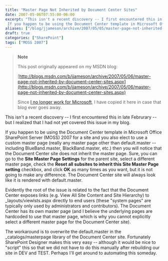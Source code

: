 ```yaml
---
title: "Master Page Not Inherited by Document Center Sites"
date: 2007-05-06T07:55:00-06:00
excerpt: "This isn't a recent discovery -- I first encountered this in late Februrary -- but I realized that I had not yet covered this issue in my blog. 
 If you happen to be using the Document Center template in Microsoft Office SharePoint Server (MOSS) 2007..."
aliases: ["/blog/jjameson/archive/2007/05/05/master-page-not-inherited-by-document-center-sites.aspx", "/blog/jjameson/archive/2007/05/06/master-page-not-inherited-by-document-center-sites.aspx"]
draft: true
categories: ["SharePoint"]
tags: ["MOSS 2007"]
---
```


> **Note**
>
> This post originally appeared on my MSDN blog:
>
> [http://blogs.msdn.com/b/jjameson/archive/2007/05/06/master-page-not-inherited-by-document-center-sites.aspx](http://blogs.msdn.com/b/jjameson/archive/2007/05/06/master-page-not-inherited-by-document-center-sites.aspx)
>
> Since
> [I no longer work for Microsoft](/blog/jjameson/2011/09/02/last-day-with-microsoft),
> I have copied it here in case that blog ever goes away.

This isn't a recent discovery -- I first encountered this in late Februrary --
but I realized that I had not yet covered this issue in my blog.

If you happen to be using the Document Center template in Microsoft Office
SharePoint Server (MOSS) 2007 for a site and you also elect to use a custom
master page (really any master page other than default.master -- including
BlueBand.master, BlackBand.master, etc.) then you will notice that the Document
Center site does not inherit the master page. Sure, you can go to the **Site
Master Page Settings** for the parent site, select a different master page,
check the **Reset all subsites to inherit this Site Master Page setting**
checkbox, and click **OK** as many times as you want, but it is not going to
make any difference. The Document Center site will always look like it is
rendered with default.master.

Evidently the root of the issue is related to the fact that the Document Center
exposes links (e.g. View All Site Content and Site Hierarchy) to
\_layouts/viewlsts.aspx directly to end users (these "system pages" are
typically only used by administrators and contributors). The Document Center has
its own master page (and I believe the underlying pages are hardcoded to use
that master page, which is why you cannot explicitly select a different master
page for the Document Center site).

The workaround is to overwrite the default.master in the \_catalogs/masterpage
library of the Document Center site. Fortunately SharePoint Designer makes this
very easy -- although it would be nice to "script" this so that we did not have
to do this manually after rebuilding our site in DEV and TEST. Perhaps I'll get
around to automating this someday.
